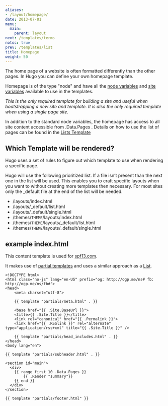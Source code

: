 ```yaml
---
aliases:
- /layout/homepage/
date: 2013-07-01
menu:
  main:
    parent: layout
next: /templates/terms
notoc: true
prev: /templates/list
title: Homepage
weight: 50
---
```


The home page of a website is often formatted differently than the other
pages. In Hugo you can define your own homepage template. 

Homepage is of the type "node" and have all the [node
variables](/templates/variables/) and [site
variables](/templates/variables/) available to use in the templates.

*This is the only required template for building a site and useful when
bootstrapping a new site and template. It is also the only required
template when using a single page site.*

In addition to the standard node variables, the homepage has access to
all site content accessible from .Data.Pages . Details on how to use the
list of pages can be found in the [Lists Template](/templates/list/)

## Which Template will be rendered?
Hugo uses a set of rules to figure out which template to use when
rendering a specific page.

Hugo will use the following prioritized list. If a file isn’t present
than the next one in the list will be used. This enables you to craft
specific layouts when you want to without creating more templates
then necessary. For most sites only the \_default file at the end of
the list will be needed.

* /layouts/index.html
* /layouts/\_default/list.html
* /layouts/\_default/single.html
* /themes/`THEME`/layouts/index.html
* /themes/`THEME`/layouts/\_default/list.html
* /themes/`THEME`/layouts/\_default/single.html

## example index.html
This content template is used for [spf13.com](http://spf13.com).

It makes use of [partial templates](/templates/partials) and uses a similar approach as a [List](/templates/list/).

    <!DOCTYPE html>
    <html class="no-js" lang="en-US" prefix="og: http://ogp.me/ns# fb: http://ogp.me/ns/fb#">
    <head>
        <meta charset="utf-8">

        {{ template "partials/meta.html" . }}

        <base href="{{ .Site.BaseUrl }}">
        <title>{{ .Site.Title }}</title>
        <link rel="canonical" href="{{ .Permalink }}">
        <link href="{{ .RSSlink }}" rel="alternate" type="application/rss+xml" title="{{ .Site.Title }}" />

        {{ template "partials/head_includes.html" . }}
    </head>
    <body lang="en">

    {{ template "partials/subheader.html" . }}

    <section id="main">
      <div>
        {{ range first 10 .Data.Pages }}
            {{ .Render "summary"}}
        {{ end }}
      </div>
    </section>

    {{ template "partials/footer.html" }}
